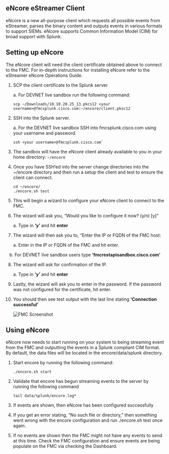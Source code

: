## eNcore eStreamer Client

eNcore is a new all-purpose client which requests all possible events from eStreamer, parses the binary content and outputs events in various formats to support SIEMs. eNcore supports Common Information Model (CIM) for broad support with Splunk.

## Setting up eNcore

The eNcore client will need the client certificate obtained above to connect to the FMC. For in-depth instructions for installing eNcore refer to the eStreamer eNcore Operations Guide.

1.  SCP the client certificate to the Splunk server

    a.  For DEVNET live sandbox run the following command:
    ```
    scp ~/Downloads/10.10.20.25_13.pkcs12 <your username>@fmcsplunk.cisco.com:~/encore/client.pksc12
    ```
2.  SSH into the Splunk server.

    a.  For the DEVNET live sandbox SSH into fmcsplunk.cisco.com using your username and password.
    ```
    ssh <your username>@fmcsplunk.cisco.com`
    ``` 
3.  The sandbox will have the eNcore client already available to you in your home directory: `~/encore`

4.  Once you have SSH’ed into the server change directories into the \~/encore directory and then run a setup the client and test to ensure the client can connect.
    ```
    cd ~/encore/
    ./encore.sh test
    ```
5.  This will begin a wizard to configure your eNcore client to connect to the FMC.

6.  The wizard will ask you, “Would you like to configure it now? (y/n) [y]”

    a.  Type in **‘y’** and hit **enter**

7.  The wizard will then ask you to, “Enter the IP or FQDN of the FMC host:

    a.  Enter in the IP or FQDN of the FMC and hit enter.

    b.  For DEVNET live sandbox users type **‘fmcrestapisandbox.cisco.com’**

8.  The wizard will ask for confirmation of the IP.

    a.  Type in **‘y’** and hit **enter**

9.  Lastly, the wizard will ask you to enter in the password. If the password was not configured for the certificate, hit enter.

10. You should then see test output with the last line stating **‘Connection successful’**

      ![FMC Screenshot](/posts/files/firepower-estreamer-splunk/assets/images/pic3.png)
      
## Using eNcore

eNcore now needs to start running on your system to being streaming event from the FMC and outputting the events in a Splunk compliant CIM format. By default, the data files will be located in the encore/data/splunk directory.

1.  Start encore by running the following command:
    ```
    ./encore.sh start
    ```
2.  Validate that encore has begun streaming events to the server by running the following command
    ```
    tail data/splunk/encore.log*
    ```
3.  If events are shown, then eNcore has been configured successfully

4.  If you get an error stating, “No such file or directory,” then something went wrong with the encore configuration and run ./encore.sh test once again.

5.  If no events are shown then the FMC might not have any events to send at this time. Check the FMC configuration and ensure events are being populate on the FMC via checking the Dashboard.
